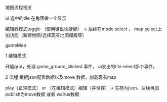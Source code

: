 地图流程相关


ui
  选中的tile 在角落做一个显示

  编辑器模式toggle （使用键盘快捷键） -> 后续在mode select ， map select上加功能（新建地图/选择现有地图模版等）



gameMap


1 编辑模式 
   
  开启grid，处理 game_ground_clicked 事件， ui发出的tile select那个事件。 


2 流程
  根据json配置数据以及move 数据，加载现有map

  play（正常模式） or （在编辑模式）编辑（并保存）-> 先存为json，后续再加publish为move数据 或者 walrus数据


